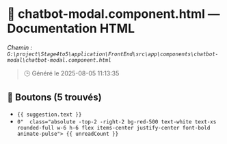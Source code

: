 # 📄 chatbot-modal.component.html — Documentation HTML
*Chemin : `G:\project\Stage4to5\application\FrontEnd\src\app\components\chatbot-modal\chatbot-modal.component.html`*

> 🕒 Généré le 2025-08-05 11:13:35

## 🔘 Boutons (5 trouvés)
- `{{ suggestion.text }}`
- `0" 
       class="absolute -top-2 -right-2 bg-red-500 text-white text-xs rounded-full w-6 h-6 flex items-center justify-center font-bold animate-pulse">
    {{ unreadCount }}`
